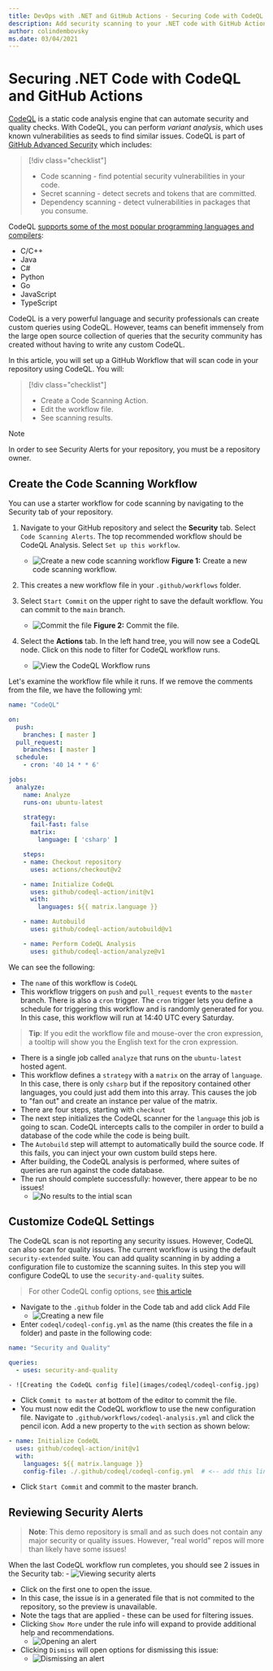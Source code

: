 ```yaml
---
title: DevOps with .NET and GitHub Actions - Securing Code with CodeQL
description: Add security scanning to your .NET code with GitHub Actions and CodeQL
author: colindembovsky
ms.date: 03/04/2021
---
```


# Securing .NET Code with CodeQL and GitHub Actions

[CodeQL](https://codeql.github.com/docs/codeql-overview/about-codeql/) is a static code analysis engine that can automate security and quality checks. With CodeQL, you can perform _variant analysis_, which uses known vulnerabilities as seeds to find similar issues. CodeQL is part of [GitHub Advanced Security](https://docs.github.com/github/getting-started-with-github/about-github-advanced-security) which includes:

> [!div class="checklist"]
> * Code scanning - find potential security vulnerabilities in your code.
> * Secret scanning - detect secrets and tokens that are committed.
> * Dependency scanning - detect vulnerabilities in packages that you consume.

CodeQL [supports some of the most popular programming languages and compilers](https://codeql.github.com/docs/codeql-overview/supported-languages-and-frameworks/):
- C/C++
- Java
- C#
- Python
- Go
- JavaScript
- TypeScript

CodeQL is a very powerful language and security professionals can create custom queries using CodeQL. However, teams can benefit immensely from the large open source collection of queries that the security community has created without having to write any custom CodeQL.

In this article, you will set up a GitHub Workflow that will scan code in your repository using CodeQL. You will:

> [!div class="checklist"]
> * Create a Code Scanning Action.
> * Edit the workflow file.
> * See scanning results.

> [!NOTE]
> In order to see Security Alerts for your repository, you must be a repository owner.

## Create the Code Scanning Workflow

You can use a starter workflow for code scanning by navigating to the Security tab of your repository.

1. Navigate to your GitHub repository and select the **Security** tab. Select `Code Scanning Alerts`. The top recommended workflow should be CodeQL Analysis. Select `Set up this workflow`.

    - ![Create a new code scanning workflow](images/codeql/setup-workflow.jpg)
    **Figure 1:** Create a new code scanning workflow.

1. This creates a new workflow file in your `.github/workflows` folder.
1. Select `Start Commit` on the upper right to save the default workflow. You can commit to the `main` branch.
    
    - ![Commit the file](images/codeql/start-commit.jpg)
    **Figure 2:** Commit the file.

1. Select the **Actions** tab. In the left hand tree, you will now see a CodeQL node. Click on this node to filter for CodeQL workflow runs.
    - ![View the CodeQL Workflow runs](images/codeql/codeql-run.jpg)

Let's examine the workflow file while it runs. If we remove the comments from the file, we have the following yml:
```yml
name: "CodeQL"

on:
  push:
    branches: [ master ]
  pull_request:
    branches: [ master ]
  schedule:
    - cron: '40 14 * * 6'

jobs:
  analyze:
    name: Analyze
    runs-on: ubuntu-latest

    strategy:
      fail-fast: false
      matrix:
        language: [ 'csharp' ]

    steps:
    - name: Checkout repository
      uses: actions/checkout@v2

    - name: Initialize CodeQL
      uses: github/codeql-action/init@v1
      with:
        languages: ${{ matrix.language }}

    - name: Autobuild
      uses: github/codeql-action/autobuild@v1

    - name: Perform CodeQL Analysis
      uses: github/codeql-action/analyze@v1

```

We can see the following:
- The `name` of this workflow is `CodeQL`
- This workflow triggers on `push` and `pull_request` events to the `master` branch. There is also a `cron` trigger. The `cron` trigger lets you define a schedule for triggering this workflow and is randomly generated for you. In this case, this workflow will run at 14:40 UTC every Saturday.
> **Tip**: If you edit the workflow file and mouse-over the cron expression, a tooltip will show you the English text for the cron expression.
- There is a single job called `analyze` that runs on the `ubuntu-latest` hosted agent.
- This workflow defines a `strategy` with a `matrix` on the array of `language`. In this case, there is only `csharp` but if the repository contained other languages, you could just add them into this array. This causes the job to "fan out" and create an instance per value of the matrix.
- There are four steps, starting with `checkout`
- The next step initializes the CodeQL scanner for the `language` this job is going to scan. CodeQL intercepts calls to the compiler in order to build a database of the code while the code is being built.
- The `Autobuild` step will attempt to automatically build the source code. If this fails, you can inject your own custom build steps here.
- After building, the CodeQL analysis is performed, where suites of queries are run against the code database.
- The run should complete successfully: however, there appear to be no issues!
    - ![No results to the intial scan](images/codeql/no-results.jpg)

## Customize CodeQL Settings
The CodeQL scan is not reporting any security issues. However, CodeQL can also scan for quality issues. The current workflow is using the default `security-extended` suite. You can add quality scanning in by adding a configuration file to customize the scanning suites. In this step you will configure CodeQL to use the `security-and-quality` suites.

> For other CodeQL config options, see [this article](https://docs.github.com/en/github/finding-security-vulnerabilities-and-errors-in-your-code/configuring-codeql-code-scanning-in-your-ci-system)

- Navigate to the `.github` folder in the Code tab and add click Add File
    - ![Creating a new file](images/codeql/create-new-file.jpg)
- Enter `codeql/codeql-config.yml` as the name (this creates the file in a folder) and paste in the following code:
```yml
name: "Security and Quality"

queries:
  - uses: security-and-quality
```
    - ![Creating the CodeQL config file](images/codeql/codeql-config.jpg)
- Click `Commit to master` at bottom of the editor to commit the file.
- You must now edit the CodeQL workflow to use the new configuration file. Navigate to `.github/workflows/codeql-analysis.yml` and click the pencil icon. Add a new property to the `with` section as shown below:
```yml
- name: Initialize CodeQL
  uses: github/codeql-action/init@v1
  with:
    languages: ${{ matrix.language }}
    config-file: ./.github/codeql/codeql-config.yml  # <-- add this line
```
- Click `Start Commit` and commit to the master branch.

## Reviewing Security Alerts
> **Note**: This demo repository is small and as such does not contain any major security or quality issues. However, "real world" repos will more than likely have some issues!

When the last CodeQL workflow run completes, you should see 2 issues in the Security tab:
    - ![Viewing security alerts](images/codeql/security-alerts.jpg)
- Click on the first one to open the issue.
- In this case, the issue is in a generated file that is not commited to the repository, so the preview is unavailable.
- Note the tags that are applied - these can be used for filtering issues.
- Clicking `Show More` under the rule info will expand to provide additional help and recommendations.
    - ![Opening an alert](images/codeql/alert.jpg)
- Clicking `Dismiss` will open options for dismissing this issue:
    - ![Dismissing an alert](images/codeql/dismiss.jpg)